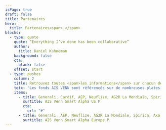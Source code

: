 ```yaml
---
isPage: true
draft: false
title: Partenaires
hero:
  title: Partenaires<span>.</span>
blocks:
  - type: quote
    quote: “Everything I’ve done has been collaborative”
    author:
      title: Daniel Kahneman
    background: false
    cta:
      blank: false
    offset: start
  - type: pushes
    column: 2
    title: Retrouvez toutes <span>les informations</span> sur chacun de <span>ces fonds</span>.
    tetx: "Les fonds AIS VENN sont référencés sur de nombreuses plates-formes d’assurance vie :"
    items:
      - title: Generali, Cardif, AEP, Neuflize, AG2R La Mondiale, Spirica, Axa, Suravenir.
        surtitle: AIS Venn Smart Alpha US P
        cta:
          url: "#"
      - title: Generali, AEP, Neuflize, AG2R La Mondiale, Spirica, Axa, Suravenir.
        surtitle: AIS Venn Smart Alpha Europe P
---
```

